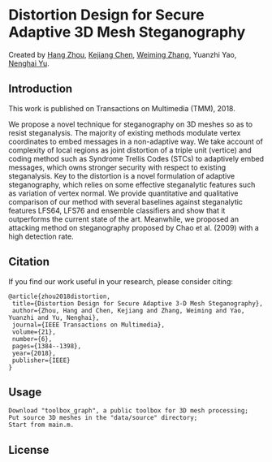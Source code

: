 # Distortion Design for Secure Adaptive 3D Mesh Steganography
Created by [Hang Zhou](http://home.ustc.edu.cn/~zh2991/), [Kejiang Chen](http://home.ustc.edu.cn/~chenkj/), [Weiming Zhang](http://staff.ustc.edu.cn/~zhangwm/index.html), Yuanzhi Yao, [Nenghai Yu](http://staff.ustc.edu.cn/~ynh/).

Introduction
--
This work is published on Transactions on Multimedia (TMM), 2018. 

We propose a novel technique for steganography on 3D meshes so as to resist steganalysis. The majority of existing methods modulate vertex coordinates to embed messages in a non-adaptive way. We take account of complexity of local regions as joint distortion of a triple unit (vertice) and coding method such as Syndrome Trellis Codes (STCs) to adaptively embed messages, which owns stronger security with respect to existing steganalysis. Key to the distortion is a novel formulation of adaptive steganography, which relies on some effective steganalytic features such as variation of vertex normal. We provide quantitative and qualitative comparison of our method with several baselines against steganalytic features LFS64, LFS76 and ensemble classifiers and show that it outperforms the current state of the art. Meanwhile, we proposed an attacking method on steganography proposed by Chao et al. (2009) with a high detection rate.

Citation
--
If you find our work useful in your research, please consider citing:

    @article{zhou2018distortion,
     title={Distortion Design for Secure Adaptive 3-D Mesh Steganography},
     author={Zhou, Hang and Chen, Kejiang and Zhang, Weiming and Yao, Yuanzhi and Yu, Nenghai},
     journal={IEEE Transactions on Multimedia},
     volume={21},
     number={6},
     pages={1384--1398},
     year={2018},
     publisher={IEEE}
    }



Usage
--


    Download "toolbox_graph", a public toolbox for 3D mesh processing;
    Put source 3D meshes in the "data/source" directory;
    Start from main.m.

License
--
